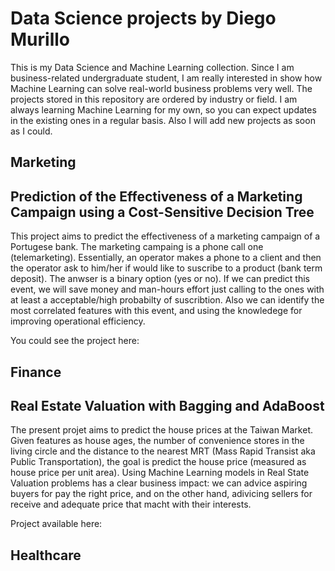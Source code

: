 
# Data Science projects by Diego Murillo
This is my Data Science and Machine Learning collection. Since I am business-related undergraduate student, I am really interested in show how Machine Learning can solve real-world business problems very well.
The projects stored in this repository are ordered by industry or field. I am always learning Machine Learning for my own, so you can expect updates in the existing ones in a regular basis. Also I will add new projects as soon as I could.

## Marketing
## Prediction of the Effectiveness of a Marketing Campaign using a Cost-Sensitive Decision Tree
This project aims to predict the effectiveness of a marketing campaign of a Portugese bank. The marketing campaing is a phone call one (telemarketing). Essentially, an operator makes a phone to a client and then the operator ask to him/her if would like to suscribe to a product (bank term deposit). The anwser is a binary option (yes or no). If we can predict this event, we will save money and man-hours effort just calling to the ones with at least a acceptable/high probabilty of suscribtion. Also we can identify the most correlated features with this event, and using the knowledege for improving operational efficiency.

You could see the project here:

## Finance

## Real Estate Valuation with Bagging and AdaBoost

The present projet aims to predict the house prices at the Taiwan Market. Given features as house ages, the number of convenience stores in the living circle and the distance to the nearest MRT (Mass Rapid Transist aka Public Transportation), the goal is predict the house price (measured as house price per unit area). Using Machine Learning models in Real State Valuation problems has a clear business impact: we can advice aspiring buyers for pay the right price, and on the other hand, adivicing sellers for receive and adequate price that macht with their interests.

Project available here:

## Healthcare

#
